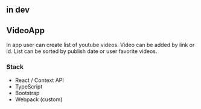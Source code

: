 ## in dev

## VideoApp
In app user can create list of youtube videos. Video can be added by link or id. List can be sorted by publish date or user favorite videos.  

### Stack
- React / Context API
- TypeScript
- Bootstrap
- Webpack (custom)